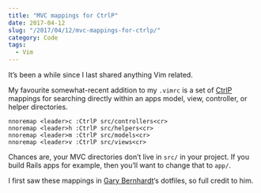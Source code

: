 ```yaml
---
title: "MVC mappings for CtrlP"
date: 2017-04-12
slug: "/2017/04/12/mvc-mappings-for-ctrlp/"
category: Code
tags:
  - Vim
---
```


It’s been a while since I last shared anything Vim related.

My favourite somewhat-recent addition to my `.vimrc` is a set of [CtrlP](https://github.com/ctrlpvim/ctrlp.vim) mappings for searching directly within an apps model, view, controller, or helper directories.

```vim
nnoremap <leader>c :CtrlP src/controllers<cr>
nnoremap <leader>h :CtrlP src/helpers<cr>
nnoremap <leader>m :CtrlP src/models<cr>
nnoremap <leader>v :CtrlP src/views<cr>
```

Chances are, your MVC directories don’t live in `src/` in your project. If you build Rails apps for example, then you’ll want to change that to `app/`.

I first saw these mappings in [Gary Bernhardt](http://destroyallsoftware.com)‘s dotfiles, so full credit to him.

